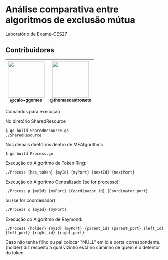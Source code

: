 # Análise comparativa entre algoritmos de exclusão mútua

Laboratório de Exame-CES27

## Contribuidores

| [<img src="https://avatars.githubusercontent.com/u/54087165?v=4" width="115"><br><sub>@caio-ggomes</sub>](https://github.com/caio-ggomes) | [<img src="https://avatars.githubusercontent.com/u/80851723?v=4" width="115"><br><sub>@thomascastroneto</sub>](https://github.com/thomascastroneto) |
|:-:|:-:|

Comandos para execução

No diretório SharedResource
```{c}
$ go build SharedResource.go
./SharedResource
```

Nos demais diretórios dentro de MEAlgorithms
```{c}
$ go build Process.go
```

Execução do Algoritmo de Token Ring:
```{c}
./Process {has_token} {myId} {myPort} {nextId} {nextPort}
```

Execução do Algoritmo Centralizado (se for processo):
```{c}
./Process p {myId} {myPort} {Coordinator_id} {Coordinator_port}
```
ou (se for coordenador)
```{c}
./Process c {myId} {myPort}
```

Execução do Algoritmo de Raymond:
```{c}
./Process {holder} {myId} {myPort} {parent_id} {parent_port} {left_id} {left_port} {right_id} {right_port}
```
Caso não tenha filho ou pai colocar "NULL" em id e porta correspondente. {holder} diz respeito a qual vizinho está no caminho de quem é o detentor do token
